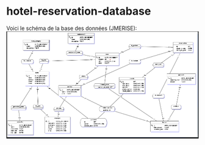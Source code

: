 # hotel-reservation-database
Voici le schéma de la base des données (JMERISE):
   ![schéma , modèle de la base des données gestion d'hôtel](./images/schema.png)

